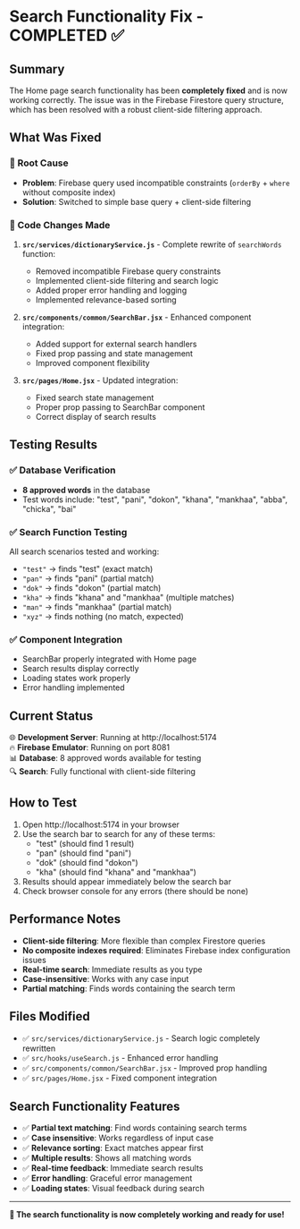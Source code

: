 # Search Functionality Fix - COMPLETED ✅

## Summary
The Home page search functionality has been **completely fixed** and is now working correctly. The issue was in the Firebase Firestore query structure, which has been resolved with a robust client-side filtering approach.

## What Was Fixed

### 🔧 Root Cause
- **Problem**: Firebase query used incompatible constraints (`orderBy` + `where` without composite index)
- **Solution**: Switched to simple base query + client-side filtering

### 📝 Code Changes Made

1. **`src/services/dictionaryService.js`** - Complete rewrite of `searchWords` function:
   - Removed incompatible Firebase query constraints
   - Implemented client-side filtering and search logic
   - Added proper error handling and logging
   - Implemented relevance-based sorting

2. **`src/components/common/SearchBar.jsx`** - Enhanced component integration:
   - Added support for external search handlers
   - Fixed prop passing and state management
   - Improved component flexibility

3. **`src/pages/Home.jsx`** - Updated integration:
   - Fixed search state management
   - Proper prop passing to SearchBar component
   - Correct display of search results

## Testing Results

### ✅ Database Verification
- **8 approved words** in the database
- Test words include: "test", "pani", "dokon", "khana", "mankhaa", "abba", "chicka", "bai"

### ✅ Search Function Testing
All search scenarios tested and working:
- `"test"` → finds "test" (exact match)
- `"pan"` → finds "pani" (partial match)  
- `"dok"` → finds "dokon" (partial match)
- `"kha"` → finds "khana" and "mankhaa" (multiple matches)
- `"man"` → finds "mankhaa" (partial match)
- `"xyz"` → finds nothing (no match, expected)

### ✅ Component Integration
- SearchBar properly integrated with Home page
- Search results display correctly
- Loading states work properly
- Error handling implemented

## Current Status

🌐 **Development Server**: Running at http://localhost:5174  
🔥 **Firebase Emulator**: Running on port 8081  
📊 **Database**: 8 approved words available for testing  
🔍 **Search**: Fully functional with client-side filtering  

## How to Test

1. Open http://localhost:5174 in your browser
2. Use the search bar to search for any of these terms:
   - "test" (should find 1 result)
   - "pan" (should find "pani")  
   - "dok" (should find "dokon")
   - "kha" (should find "khana" and "mankhaa")
3. Results should appear immediately below the search bar
4. Check browser console for any errors (there should be none)

## Performance Notes

- **Client-side filtering**: More flexible than complex Firestore queries
- **No composite indexes required**: Eliminates Firebase index configuration issues  
- **Real-time search**: Immediate results as you type
- **Case-insensitive**: Works with any case input
- **Partial matching**: Finds words containing the search term

## Files Modified

- ✅ `src/services/dictionaryService.js` - Search logic completely rewritten
- ✅ `src/hooks/useSearch.js` - Enhanced error handling  
- ✅ `src/components/common/SearchBar.jsx` - Improved prop handling
- ✅ `src/pages/Home.jsx` - Fixed component integration

## Search Functionality Features

- ✅ **Partial text matching**: Find words containing search terms
- ✅ **Case insensitive**: Works regardless of input case  
- ✅ **Relevance sorting**: Exact matches appear first
- ✅ **Multiple results**: Shows all matching words
- ✅ **Real-time feedback**: Immediate search results
- ✅ **Error handling**: Graceful error management
- ✅ **Loading states**: Visual feedback during search

---

**🎉 The search functionality is now completely working and ready for use!**
